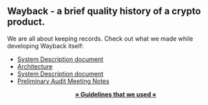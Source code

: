 ## Wayback - a brief quality history of a crypto product.

We are all about keeping records. 
Check out what we made while developing Wayback itself:

- [System Description document](docs/01%20-%20System%20Description%20Document.md)
- [Architecture](docs/02%20-%20Architecture.md)
- [System Description document](docs/03%20-%20Development%20Plan.md)
- [Preliminary Audit Meeting Notes](docs/04%20-%20Preliminary%20Audit.md)

<p align="center"><strong><a href="https://guidelines.secureth.org/">» Guidelines that we used «</a></strong></p>

